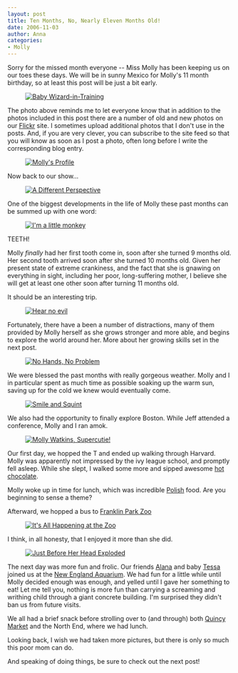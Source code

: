 ```yaml
---
layout: post
title: Ten Months, No, Nearly Eleven Months Old!
date: 2006-11-03
author: Anna
categories:
- Molly
---
```


Sorry for the missed month everyone -- Miss Molly has been keeping us on our toes these days. We will be in sunny Mexico for Molly's 11 month birthday, so at least this post will be just a bit early.

<figure><a href="http://www.flickr.com/photo.gne?id=279535060"><img class="photo" src="http://static.flickr.com/100/279535060_bfd9719f85.jpg"  alt="Baby Wizard-in-Training" border="0"></a> </figure>

The photo above reminds me to let everyone know that in addition to the photos included in this post there are a number of old and new photos on our [Flickr][1] site. I sometimes upload additional photos that I don't use in the posts. And, if you are very clever, you can subscribe to the site feed so that you will know as soon as I post a photo, often long before I write the corresponding blog entry. 

<figure><a href="http://www.flickr.com/photo.gne?id=279528127"><img class="photo" src="http://static.flickr.com/99/279528127_b8703766ae.jpg"  alt="Molly's Profile" border="0"></a> </figure>

Now back to our show...

<figure><a href="http://www.flickr.com/photo.gne?id=279528611"><img class="photo" src="http://static.flickr.com/89/279528611_2b9c3b4dab.jpg"  alt="A Different Perspective" border="0"></a> </figure>

One of the biggest developments in the life of Molly these past months can be summed up with one word:

<figure><a href="http://www.flickr.com/photo.gne?id=279530731"><img class="photo" src="http://static.flickr.com/109/279530731_d44602da61.jpg"  alt="I'm a little monkey" border="0"></a> </figure>

TEETH!

Molly <i>finally</i> had her first tooth come in, soon after she turned 9 months old. Her second tooth arrived soon after she turned 10 months old. Given her present state of extreme crankiness, and the fact that she is gnawing on everything in sight, including her poor, long-suffering mother, I believe she will get at least one other soon after turning 11 months old.

It should be an interesting trip.

<figure><a href="http://www.flickr.com/photo.gne?id=279529579"><img class="photo" src="http://static.flickr.com/80/279529579_31b99d3116.jpg"  alt="Hear no evil" border="0"></a> </figure>

Fortunately, there have a been a number of distractions, many of them provided by Molly herself as she grows stronger and more able, and begins to explore the world around her. More about her growing skills set in the next post.

<figure><a href="http://www.flickr.com/photo.gne?id=277971569"><img class="photo" src="http://static.flickr.com/90/277971569_1bd4c5a479.jpg"  alt="No Hands, No Problem" border="0"></a> </figure>

We were blessed the past months with really gorgeous weather. Molly and I in particular spent as much time as possible soaking up the warm sun, saving up for the cold we knew would eventually come.

<figure><a href="http://www.flickr.com/photo.gne?id=279511108"><img class="photo" src="http://static.flickr.com/117/279511108_c700c2ba29.jpg"  alt="Smile and Squint" border="0"></a> </figure>

We also had the opportunity to finally explore Boston. While Jeff attended a conference, Molly and I ran amok.

<figure><a href="http://www.flickr.com/photo.gne?id=286484456"><img class="photo" src="http://static.flickr.com/121/286484456_41c33df83f.jpg"  alt="Molly Watkins, Supercutie!" border="0"></a> </figure>

Our first day, we hopped the T and ended up walking through Harvard. Molly was apparently not impressed by the ivy league school, and promptly fell asleep. While she slept, I walked some more and sipped awesome <a href="http://www.burdickchocolate.com/stores-and-cafes-cambridge.asp">hot chocolate</a>.

Molly woke up in time for lunch, which was incredible <a href="http://www.cafepolonia.com/">Polish</a> food. Are you beginning to sense a theme?

Afterward, we hopped a bus to <a href="http://www.franklinparkzoo.org">Franklin Park Zoo</a>

<figure><a href="http://www.flickr.com/photo.gne?id=286482512"><img class="photo" src="http://static.flickr.com/116/286482512_8bb835b4c4.jpg"  alt="It's All Happening at the Zoo" border="0"></a> </figure>

I think, in all honesty, that I enjoyed it more than she did.

<figure><a href="http://www.flickr.com/photo.gne?id=286484001"><img class="photo" src="http://static.flickr.com/122/286484001_88b7a81bff.jpg"  alt="Just Before Her Head Exploded" border="0"></a> </figure>

The next day was more fun and frolic. Our friends [Alana][2] and baby [Tessa][3] joined us at the [New England Aquarium][4]. We had fun for a little while until Molly decided enough was enough, and yelled until I gave her something to eat! Let me tell you, nothing is more fun than carrying a screaming and writhing child through a giant concrete building. I'm surprised they didn't ban us from future visits. 

We all had a brief snack before strolling over to (and through) both [Quincy Market][5] and the North End, where we had lunch. 

Looking back, I wish we had taken more pictures, but there is only so much this poor mom can do.

And speaking of doing things, be sure to check out the next post!

   [1]: http://www.flickr.com/photos/jeffwatkins/
   [2]: http://www.bokardo.com/wedding/
   [3]: http://www.flickr.com/photos/bokardo/262884693/in/set-72157594316452937/
   [4]: http://www.neaq.org/
   [5]: http://www.faneuilhallmarketplace.com/

